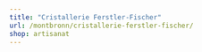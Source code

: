 ```yaml
---
title: "Cristallerie Ferstler-Fischer"
url: /montbronn/cristallerie-ferstler-fischer/
shop: artisanat
---
```

